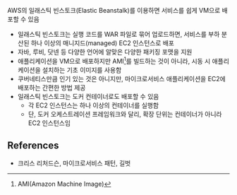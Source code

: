 
AWS의 일래스틱 빈스토크(Elastic Beanstalk)를 이용하면 서비스를 쉽게 VM으로 배포할 수 있음
- 일래스틱 빈스토크는 실행 코드를 WAR 파일로 묶어 업로드하면, 서비스를 부하 분산된 하나 이상의 매니지드(managed) EC2 인스턴스로 배포
- 자바, 루비, 닷넨 등 다양한 언어에 알맞은 다양한 패키징 포맷을 지원
- 애플리케이션을 VM으로 배포하지만 AMI[^1]를 빌드하는 것이 아니라, 시동 시 애플리케이션을 설치하는 기초 이미지를 사용함
- 쿠버네티스만큼 인기 있는 것은 아니지만, 마이크로서비스 애플리케이션을 EC2에 배포하는 간편한 방법 제공
- 일래스틱 빈스토크는 도커 컨테이너로도 배포할 수 있음
    - 각 EC2 인스턴스는 하나 이상의 컨테이너를 실행함
    - 단, 도커 오케스트레이션 프레임워크와 달리, 확장 단위는 컨테이너가 아니라 EC2 인스턴스임

## References
- 크리스 리처드슨, 마이크로서비스 패턴, 길벗

[^1]: AMI(Amazon Machine Image)